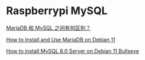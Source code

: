 # Raspberrypi MySQL


[MariaDB 和 MySQL 之间有何区别？](https://aws.amazon.com/cn/compare/the-difference-between-mariadb-vs-mysql/)

[How to Install and Use MariaDB on Debian 11](https://www.atlantic.net/dedicated-server-hosting/how-to-install-and-use-mariadb-on-debian-11/)

[How to install MySQL 8.0 Server on Debian 11 Bullseye](https://linux.how2shout.com/how-to-install-mysql-8-0-server-on-debian-11-bullseye/)